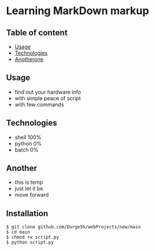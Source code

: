 # Learning MarkDown markup 

## Table of content
* [Usage](#Usage)
* [Technologies](#Technologies)
* [Anotherone](#Another)

## Usage

* find out your hardware info
* with simple peace of script
* with few commands

## Technologies

* shell 100%
* python 0%
* batch 0%

## Another

* this is temp
* just let it be
* move forward

## Installation

```
$ git clone github.com/Durge5h/webProjects/new/main
$ cd main
$ chmod +x script.py
$ python script.py
```
